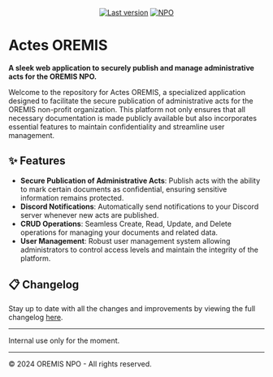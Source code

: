 <p align="center">
<a href="#"><img src="https://img.shields.io/badge/Last_version-1.0-brightgreen" alt="Last version"></a>
<a href="#"><img src="https://img.shields.io/badge/NPO-OREMIS-blue" alt="NPO"></a>
</p>

# Actes OREMIS

**A sleek web application to securely publish and manage administrative acts for the OREMIS NPO.**

Welcome to the repository for Actes OREMIS, a specialized application designed to facilitate the secure publication of administrative acts for the OREMIS non-profit organization. This platform not only ensures that all necessary documentation is made publicly available but also incorporates essential features to maintain confidentiality and streamline user management.

## ✨ Features

- **Secure Publication of Administrative Acts**: Publish acts with the ability to mark certain documents as confidential, ensuring sensitive information remains protected.
- **Discord Notifications**: Automatically send notifications to your Discord server whenever new acts are published.
- **CRUD Operations**: Seamless Create, Read, Update, and Delete operations for managing your documents and related data.
- **User Management**: Robust user management system allowing administrators to control access levels and maintain the integrity of the platform.

## 📋 Changelog

Stay up to date with all the changes and improvements by viewing the full changelog [here](./CHANGELOG.md).

---

Internal use only for the moment.

---

© 2024 OREMIS NPO - All rights reserved.
